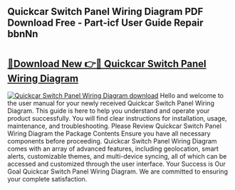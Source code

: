 ## Quickcar Switch Panel Wiring Diagram PDF Download Free - Part-icf User Guide Repair bbnNn

# <h2><a href="http://dfhfhx.blite.top/?on=Quickcar+Switch+Panel+Wiring+Diagram">🔗Download New 👉🔴 Quickcar Switch Panel Wiring Diagram</a></h2>

[![Quickcar Switch Panel Wiring Diagram download](https://i.imgur.com/lujVjoI.png)](http://dfhfhx.blite.top/?on=Quickcar+Switch+Panel+Wiring+Diagram)
Hello and welcome to the user manual for your newly received Quickcar Switch Panel Wiring Diagram. This guide is here to help you understand and operate your product successfully. You will find clear instructions for installation, usage, maintenance, and troubleshooting. Please Review Quickcar Switch Panel Wiring Diagram the Package Contents Ensure you have all necessary components before proceeding. Quickcar Switch Panel Wiring Diagram comes with an array of advanced features, including geolocation, smart alerts, customizable themes, and multi-device syncing, all of which can be accessed and customized through the user interface. Your Success is Our Goal Quickcar Switch Panel Wiring Diagram. We are committed to ensuring your complete satisfaction.
